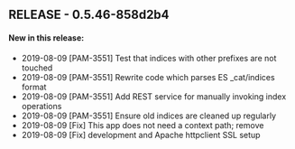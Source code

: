 ## RELEASE - 0.5.46-858d2b4
#### New in this release: 
+ 2019-08-09 [PAM-3551] Test that indices with other prefixes are not touched
+ 2019-08-09 [PAM-3551] Rewrite code which parses ES _cat/indices format
+ 2019-08-09 [PAM-3551] Add REST service for manually invoking index operations
+ 2019-08-09 [PAM-3551] Ensure old indices are cleaned up regularly
+ 2019-08-09 [Fix] This app does not need a context path; remove
+ 2019-08-09 [Fix] development and Apache httpclient SSL setup
